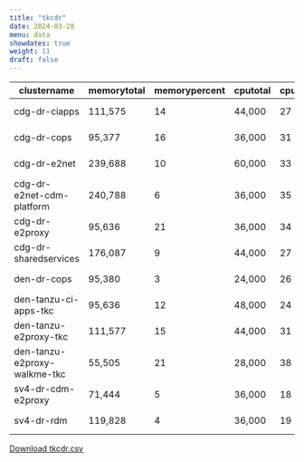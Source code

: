 ```yaml
---
title: "tkcdr"
date: 2024-03-28
menu: data
showdates: true
weight: 11
draft: false
---
```

<!--more-->
| clustername                  | memorytotal | memorypercent | cputotal | cpupercent | nodecount | health  | message            |
| ---------------------------- | ----------- | ------------- | -------- | ---------- | --------- | ------- | ------------------ |
| cdg-dr-ciapps                |     111,575 |            14 |   44,000 |         27 |         7 | HEALTHY | Cluster is healthy |
| cdg-dr-cops                  |      95,377 |            16 |   36,000 |         31 |         6 | HEALTHY | Cluster is healthy |
| cdg-dr-e2net                 |     239,688 |            10 |   60,000 |         33 |         9 | HEALTHY | Cluster is healthy |
| cdg-dr-e2net-cdm-platform    |     240,788 |             6 |   36,000 |         35 |         6 | HEALTHY | Cluster is healthy |
| cdg-dr-e2proxy               |      95,636 |            21 |   36,000 |         34 |         6 | HEALTHY | Cluster is healthy |
| cdg-dr-sharedservices        |     176,087 |             9 |   44,000 |         27 |         7 | HEALTHY | Cluster is healthy |
| den-dr-cops                  |      95,380 |             3 |   24,000 |         26 |         6 | HEALTHY | Cluster is healthy |
| den-tanzu-ci-apps-tkc        |      95,636 |            12 |   48,000 |         24 |         6 | HEALTHY | Cluster is healthy |
| den-tanzu-e2proxy-tkc        |     111,577 |            15 |   44,000 |         31 |         7 | HEALTHY | Cluster is healthy |
| den-tanzu-e2proxy-walkme-tkc |      55,505 |            21 |   28,000 |         38 |         5 | HEALTHY | Cluster is healthy |
| sv4-dr-cdm-e2proxy           |      71,444 |             5 |   36,000 |         18 |         6 | HEALTHY | Cluster is healthy |
| sv4-dr-rdm                   |     119,828 |             4 |   36,000 |         19 |         6 | HEALTHY | Cluster is healthy |
[Download tkcdr.csv](/csv/tkcdr.csv)
